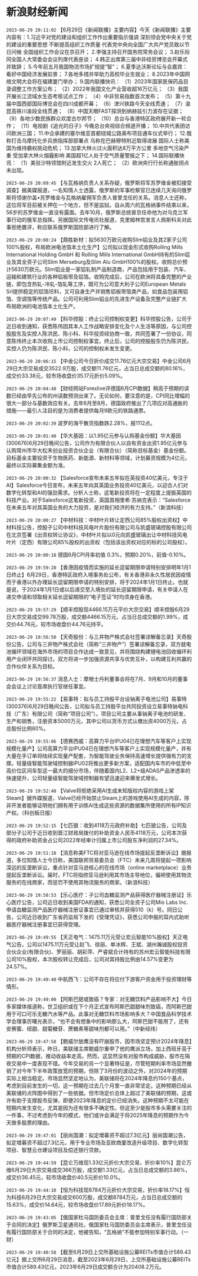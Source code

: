 # 新浪财经新闻
`2023-06-29 20:11:02` 【6月29日《新闻联播》主要内容】今天《新闻联播》主要内容有：1.习近平对党的建设和组织工作作出重要指示强调 深刻领会党中央关于党的建设的重要思想 不断提高组织工作质量 代表党中央向全国广大共产党员致以节日问候 全国组织工作会议在京召开； 2.李强主持召开国务院常务会议； 3.赵乐际同全国人大常委会会议列席代表座谈； 4.韩正出席第三届中非经贸博览会开幕式并致辞； 5.今年前五月我国物流市场扩规提“智”； 6.夏季达沃斯论坛与会嘉宾：看好中国经济发展前景； 7.各地多措并举助力高校毕业生就业； 8.2023年中国网络文明大会将在福建厦门举办； 9.国内联播快讯： （1）2023年国家医保药品目录调整工作方案公布； （2）2022年我国文化产业营收超16万亿元； （3）我国开展长江流域水生态考核试点工作； （4）中非贸易指数首次发布； （5）第十九届中国西部国际博览会在四川成都开幕； （6）津兴铁路今天全线贯通； （7）渝昆高铁川渝段全线贯通； （8）中国天眼FAST探测到纳赫兹引力波存在证据； （9）各地少数民族群众欢度古尔邦节； （10）总台与香港特区政府展开新一轮合作； （11）电视剧《追光的日子》今晚总台央视综合频道开播； 10.中共代表团访问欧洲三国； 11.中企承建的塞尔维亚首都绕城公路奥布项目通车仪式举行； 12.俄称打击乌摩托化步兵旅指挥部部署点 乌称在巴赫穆特附近取得进展 国际人士称美国为维持霸权挑动危机； 13.加拿大林火过火面积达8万平方公里 多地空气污染严重 受加拿大林火烟霾影响 美国超1亿人处于空气质量警报之下； 14.国际联播快讯： （1）美驻沙特领馆附近发生交火 2人死亡； （2）欧洲央行行长称通胀拐点未出现。

`2023-06-29 20:09:45` 【与瓦格纳负责人关系存疑，俄罗斯将军苏罗维金被扣接受调查】据美媒报道，一名知情人士透露，俄罗斯的军事检察官已连续几天询问俄罗斯将领谢尔盖•苏罗维金与瓦格纳雇佣军负责人普里戈任的关系。消息人士还称，这位将军目前被关押在一个地方，但不是监狱。自从周六的瓦格纳事件结束以来，56岁的苏罗维金一直没有露面。去年10月，俄罗斯总统普京任命他为对乌克兰军事行动的俄军总指挥。另据国际文传电讯社报道，克里姆林宫发言人佩斯科夫对此事拒绝置评，称应联系俄罗斯国防部进行了解。

`2023-06-29 20:08:24` 【鼎胜新材：拟5630万欧元收购Slim铝业及其2家子公司100%股权，布局欧洲电池箔本土化生产】公司拟以现金形式收购Rolling Mills International Holding GmbH 和 Rolling Mills International GmbH持有的Slim铝业及其全资子公司Slim Merseburg及Slim Alu GmbH100%的股权。收购总价预计5630万欧元。Slim铝业是一家铝轧制产品制造商，产品包括用于包装、汽车、运输和建筑行业的各种铝板带及铝箔。收购完成后，公司在欧洲将具备完整的产业链，即包含热轧-冷轧-箔轧等工序，既可为公司意大利子公司European Metals Srl提供稳定的铝箔坯料，又可自身生产并销售铝板带箔类产品，如食品包装用铝箔、空调箔等传统产品。公司可利用Slim铝业的先进生产设备及完整产业链扩大布局欧洲的电池箔本土化生产。

`2023-06-29 20:07:49` 【科华控股：终止公司控制权变更】科华控股公告，公司于近日收到通知，获悉陈伟因其本人工作战略安排变化及个人生活等原因，与公司控股股东及实控人陈洪民、陈小科、科华投资经协商一致，共同签署了一份协议，同意陈伟终止本次收购上市公司控制权事宜。终止后，公司的控股股东仍为陈洪民，实控人仍为陈洪民、陈小科，公司的控制权未发生变更。

`2023-06-29 20:06:15` 【中金公司今日折价成交11.76亿元大宗交易】中金公司6月29日大宗交易成交3522.9万股，成交额11.76亿元，占当日总成交额的80.16%，成交价33.38元，较市场收盘价35.17元折价5.09%。

`2023-06-29 20:04:48` 【财经网站Forexlive评德国6月CPI数据】稍高于预期的读数已经由早先公布的州读数预测出来了。无论如何，要注意的是，CPI同比增幅的很大一部分与基数效应有关。去年6月至8月，德国政府推出了几项应对高通胀的措施——最引人注目的是为消费者提供每月9欧元的铁路通票。

`2023-06-29 20:02:39` 波罗的海干散货指数跌2.28%，报1112点。

`2023-06-29 20:01:40` 【华大基因：以1.95亿元参与认购基金份额】华大基因(300676)6月29日晚间公告，公司作为有限合伙人以自有资金出资1.95亿元参与认购常州市华大松禾创业投资合伙企业（有限合伙）（简称目标基金）基金份额。目标基金主要投资于生物医药、新能源、新材料等领域，计划募资规模为4亿元，最终以实际募集金额为准。

`2023-06-29 20:00:32` 【Salesforce宣布未来五年拟在英投资40亿美元，专注于AI】Salesforce今日宣布，未来五年向其英国业务投资40亿美元，以迎合人们对数字化转型和AI的强劲需求。分析人士称，这笔新投资将在一定程度上提振英国的科技产业。对于Salesforce这笔新投资，英国首相里希·苏纳克表示：“Salesforce在未来五年对其英国业务的大力投资，是对我们经济的有力支持。”（新浪科技）

`2023-06-29 20:00:27` 【中材科技：中材叶片转让定西公司85%股权出资权】中材科技公告，控股子公司中材科技风电叶片股份有限公司与凯盛玻璃控股有限公司在北京签署《出资权转让协议》，中材叶片拟以0元向凯盛玻璃出让中材科技风电叶片（定西）有限公司85%股权的出资权（包括该出资权对应的标的公司股权）。

`2023-06-29 20:00:18` 德国6月CPI月率初值 0.3%，预期0.20%，前值-0.10%。

`2023-06-29 19:59:28` 【香港因疫情而实施的延长逗留期限申请特别安排明年1月1日终止】6月29日，香港特区政府入境事务处公布，有关香港非永久性居民因疫情而于香港以外办理延长逗留期限申请的特别安排，将于2024年1月1日终止。也就是说，于2024年1月1日或以后递交至入境处的延长逗留期限申请，有关申请人在递交申请和领取相关延长逗留期限的“电子签证”时均须身在香港。

`2023-06-29 19:57:29` 【顺丰控股现4466.15万元平价大宗交易】顺丰控股6月29日大宗交易成交99.78万股，成交额4466.15万元，占当日总成交额的1.99%，成交价44.76元，较市场收盘价44.76元持平。

`2023-06-29 19:56:50` 【天奇股份：与三井物产株式会社签署谅解备忘录】天奇股份公告，公司与三井物产株式会社（简称“三井物产”）签署谅解备忘录，双方就电池循环领域在海外市场的项目合作达成一致意见，并将围绕构建锂电池回收循环利用产业闭环共同探讨。双方将进一步加强资源共享与优势互补，以构建互利共赢的合作伙伴关系为目标。

`2023-06-29 19:56:37` 消息人士：摩根士丹利董事会将在7月、9月和10月的董事会会议上讨论首席执行官继任事宜。

`2023-06-29 19:55:22` 【易事特：拟与员工持股平台设钠离子电池公司】易事特(300376)6月29日晚间公告，公司拟与员工持股平台共同投资设立易事特钠电科技（广东）有限公司（简称“项目公司”）。项目公司主要从事钠离子电池的研发、生产和销售，注册资本5000万元，其中公司以货币方式认缴出资4000万元，占总股份比例80%。

`2023-06-29 19:55:06` 【德赛西威：高算力平台IPU04已在理想汽车等客户上实现规模化量产】公司高算力平台IPU04已在理想汽车等客户上实现规模化量产，并有大量在手订单将陆续实现量产配套，为智能驾驶业务保持高速增长提供强有力的支撑。轻量级智能驾驶域控制器IPU02将推出更多新方案，适配国内车市的中低至中高价位区间车型这一最大的细分市场，伴随着国内L2、L2+级ADAS产品渗透率的快速提升，公司轻量级智能驾驶域控制器有望迅速迎来爆发式增长。

`2023-06-29 19:52:48` 【Valve将拒绝采用AI生成未知版权内容的游戏上架Steam】据外媒报道，Valve已经开始禁止Steam上的游戏使用AI生成的内容，除非开发者能够证明他们拥有用于训练AI生成这些资源的数据集所使用的所有IP知识产权。（科创板日报）

`2023-06-29 19:52:15` 【七匹狼：收到4118万元政府补助】七匹狼公告，公司及部分子公司于近日收到晋江财政局拨付的补助资金人民币4118万元，公司本次获得的政府补助资金占公司2022年经审计归属上市公司股东净利润的27.34%。

`2023-06-29 19:51:18` 【消息称美FTC将对亚马逊在线市场提起反垄断诉讼】据报道，多位知情人士今日称，美国联邦贸易委员会（FTC）未来几周将提起一项影响深远的反垄断诉讼，重点针对亚马逊核心的在线市场（online marketplace）业务提起反垄断诉讼。届时，FTC将指控亚马逊利用其市场主导地位，偏袒使用其物流服务的在线商家，而惩罚不使用其物流服务的商家。（新浪科技）

`2023-06-29 19:50:53` 【乐心医疗：子公司血糖监测产品获得医疗器械注册证】乐心医疗公告，公司近日收到美国FDA的通知，获悉公司全资子公司Mio Labs Inc.申请血糖监测产品医疗器械注册证事宜已通过审核并获得510（k）号。同日公告，公司近日收到广东省药监局下发的《受理凭证》，获悉公司申报的耳内式助听器医疗器械注册事宜已获得受理。

`2023-06-29 19:49:55` 【天正电气：1475.11万元受让宏云智能10%股权】天正电气公告，公司以1475.11万元受让赵飞、徐丽、单冰辉、王斌、湖州瀚诚股权投资合伙企业(有限合伙)、罗丽丽、胡彩萍、严睿斌合计持有的苏州宏云智能科技有限公司10%股权，本次股权转让完成后，公司对其持股比例由14.57%变更为24.57%。

`2023-06-29 19:49:40` 中航西飞：公司不存在将应付下游客户资金用于投资理财等情形。

`2023-06-29 19:49:00` 【阿斯巴甜或致癌？专家：对无糖饮料产品影响不大】今日多家媒体报道称，世卫组织或在下个月正式宣布阿斯巴甜甜味剂致癌，而阿斯巴甜用于可口可乐无糖汽水等产品。此事对无糖饮料市场影响多大？中国食品科学技术学会理事厉曙光表示，“也不会有想象中的影响那么大，阿斯巴甜不能用了，还有安赛蜜、纽甜、甜菊糖苷、蔗糖素等甜味剂都可以用。”（中新经纬）

`2023-06-29 19:47:58` 【鲍威尔放鹰没有吓崩股市，因市场坚定预计2024年降息】机构分析师表示，昨日，美联储主席鲍威尔重申了他的鹰派立场，加上西班牙高于预期的CPI数据，推动收益率走高。然而，这显然没有对股市构成威胁，股市在隔夜交易中一度表现不错。今年交易的另一个显著特征是，尽管短期利率市场显然撤销了对今年下半年政策放宽的预期，但除了3月份的波动之外，对2024年的预期实际上相当稳定。市场显然坚定地认为，美联储将在2024年降息约150个基点，考虑到目前发生的一切，这一预期在过去几个月里一直非常坚定。这种预期已经从美联储的点阵图中得到了一些依据。但市场定价总体上超过了美联储的预期，这或许有助于支撑股市反弹，即便2023年降息的定价已经消失。这种预期不太可能在短期内发生变化，尤其是因为还有很多不确定性。但这至少是股市多头需要关注的一件事，不过考虑到今年的模式，他们或许会满足于将2025年降息的预期作为今天做多股票的理由。

`2023-06-29 19:47:01` 【丽尚国潮：拟定增募资不超过7.3亿元】丽尚国潮公告，拟定增募资不超过7.3亿元，用于专业市场及亚欧商厦改造升级项目、数字化转型项目、智慧云仓建设项目及偿还银行贷款。

`2023-06-29 19:44:59` 【昆仑万维现1.33亿元折价大宗交易，折价率10%】昆仑万维6月29日大宗交易成交366万股，成交额1.33亿元，占当日总成交额的3.86%，成交价36.45元，较市场收盘价40.5元折价10.0%。

`2023-06-29 19:44:10` 【恒为科技现8784万元折价大宗交易，折价率18.17%】恒为科技6月29日大宗交易成交600万股，成交额8784万元，占当日总成交额的15.63%，成交价14.64元，较市场收盘价17.89元折价18.17%。

`2023-06-29 19:43:05` 【俄国家杜马国防委员会主席：普里戈任没有履行国防部关于合同的决定】俄罗斯卫星通讯社，俄国家杜马国防委员会主席表示，普里戈任没有履行国防部关于合同的决定，他被告知，“瓦格纳”不能参加特别军事行动。（一财）

`2023-06-29 19:40:58` 【截至6月29日上交所基础设施公募REITs市值合计589.43亿元】据上交所6月29日消息，截至2023年6月29日，上交所基础设施公募REITs市值合计589.43亿元，2023年6月29日成交额合计为20408.2万元。


